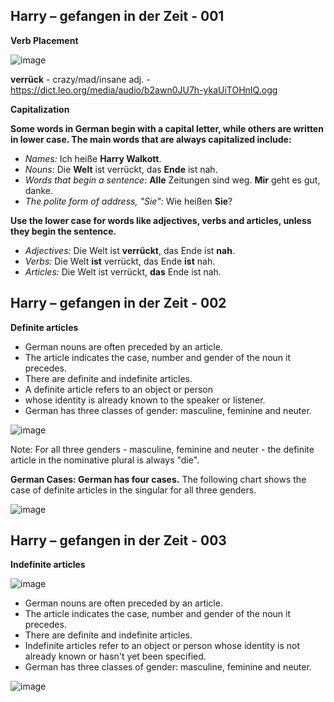 Harry – gefangen in der Zeit - 001
----------------------------

**Verb Placement**

![image](https://user-images.githubusercontent.com/2181212/123672635-d26f9780-d83f-11eb-8fb6-0f50a3711e52.png)

**verrück** - crazy/mad/insane  adj. - https://dict.leo.org/media/audio/b2awn0JU7h-ykaUiTOHnIQ.ogg

**Capitalization**

**Some words in German begin with a capital letter, while others are written in lower case. The main words that are always capitalized include:**
* _Names:_                                Ich heiße **Harry Walkott**.
* _Nouns_:                                   Die **Welt** ist verrückt, das **Ende** ist nah.
* _Words that begin a sentence:_            **Alle** Zeitungen sind weg. **Mir** geht es gut, danke.
* _The polite form of address, "Sie":_      Wie heißen **Sie**? 

**Use the lower case for words like adjectives, verbs and articles, unless they begin the sentence.**
* _Adjectives:_     Die Welt ist **verrückt**, das Ende ist **nah**.
* _Verbs:_           Die Welt **ist** verrückt, das Ende **ist** nah.
* _Articles:_       Die Welt ist verrückt, **das** Ende ist nah.

Harry – gefangen in der Zeit - 002
----------------------------
**Definite articles**
* German nouns are often preceded by an article.
* The article indicates the case, number and gender of the noun it precedes.
* There are definite and indefinite articles.
* A definite article refers to an object or person
* whose identity is already known to the speaker or listener.
* German has three classes of gender: masculine, feminine and neuter.

![image](https://user-images.githubusercontent.com/2181212/123674574-0f3c8e00-d842-11eb-8205-2ac6ba6b615f.png)

Note: For all three genders - masculine, feminine and neuter - the definite article in the nominative plural is always "die".

**German Cases: German has four cases.**
The following chart shows the case of definite articles in the singular for all three genders.

![image](https://user-images.githubusercontent.com/2181212/123674814-532f9300-d842-11eb-8732-444f79e91bea.png)

Harry – gefangen in der Zeit - 003
----------------------------
**Indefinite articles**

![image](https://user-images.githubusercontent.com/2181212/123676398-2ed4b600-d844-11eb-8ba3-61876b2f8372.png)

* German nouns are often preceded by an article.
* The article indicates the case, number and gender of the noun it precedes.
* There are definite and indefinite articles.
* Indefinite articles refer to an object or person whose identity is not already known or hasn't yet been specified.
* German has three classes of gender: masculine, feminine and neuter.
  
![image](https://user-images.githubusercontent.com/2181212/123676024-b0781400-d843-11eb-8f7b-0cfc543baef9.png)

